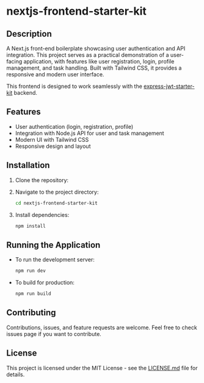 # nextjs-frontend-starter-kit

## Description

A Next.js front-end boilerplate showcasing user authentication and API integration. This project serves as a practical demonstration of a user-facing application, with features like user registration, login, profile management, and task handling. Built with Tailwind CSS, it provides a responsive and modern user interface.

This frontend is designed to work seamlessly with the [express-jwt-starter-kit](https://github.com/enriquemorenotent/express-jwt-starter-kit) backend.

## Features

- User authentication (login, registration, profile)
- Integration with Node.js API for user and task management
- Modern UI with Tailwind CSS
- Responsive design and layout

## Installation

1. Clone the repository:

2. Navigate to the project directory:
   ```bash
   cd nextjs-frontend-starter-kit
   ```
3. Install dependencies:
   ```bash
   npm install
   ```

## Running the Application

- To run the development server:
  ```bash
  npm run dev
  ```
- To build for production:
  ```bash
  npm run build
  ```

## Contributing

Contributions, issues, and feature requests are welcome. Feel free to check issues page if you want to contribute.

## License

This project is licensed under the MIT License - see the [LICENSE.md](LICENSE) file for details.